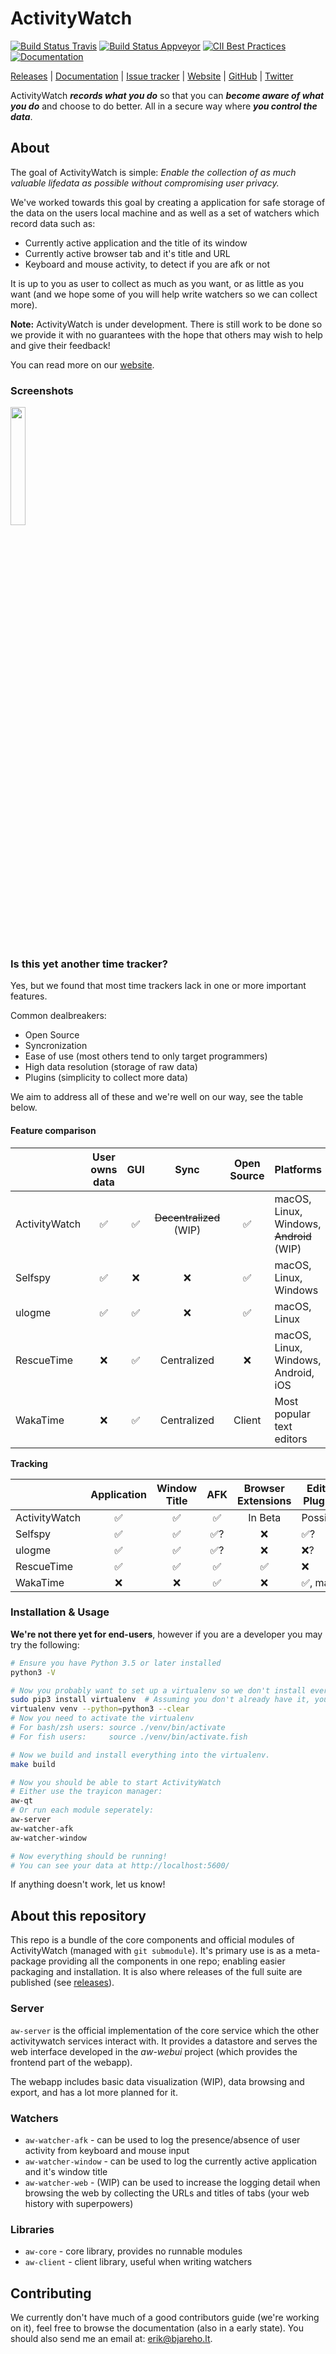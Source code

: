 ActivityWatch
=============


[![Build Status Travis](https://travis-ci.org/ActivityWatch/activitywatch.svg?branch=master)](https://travis-ci.org/ActivityWatch/activitywatch)
[![Build Status Appveyor](https://ci.appveyor.com/api/projects/status/vm7g9sdfi2vgix6n?svg=true)](https://ci.appveyor.com/project/ErikBjare/activitywatch)
[![CII Best Practices](https://bestpractices.coreinfrastructure.org/projects/873/badge)](https://bestpractices.coreinfrastructure.org/projects/873)
[![Documentation](https://readthedocs.org/projects/activitywatch/badge/?version=latest)](http://activitywatch.readthedocs.io)

[Releases](https://github.com/ActivityWatch/activitywatch/releases)
| [Documentation](http://activitywatch.readthedocs.io)
| [Issue tracker](https://github.com/ActivityWatch/activitywatch-user-issues/issues)
| [Website](http://activitywatch.net/)
| [GitHub](https://github.com/ActivityWatch/activitywatch/)
| [Twitter](https://twitter.com/ActivityWatchIt)

ActivityWatch ***records what you do*** so that you can ***become aware of what you do*** and choose to do better. All in a secure way where ***you control the data***.


## About

The goal of ActivityWatch is simple: *Enable the collection of as much valuable lifedata as possible without compromising user privacy.*

We've worked towards this goal by creating a application for safe storage of the data on the users local machine and as well as a set of watchers which record data such as:

 - Currently active application and the title of its window
 - Currently active browser tab and it's title and URL
 - Keyboard and mouse activity, to detect if you are afk or not
</small>
 
It is up to you as user to collect as much as you want, or as little as you want (and we hope some of you will help write watchers so we can collect more).

**Note:** ActivityWatch is under development. There is still work to be done so we provide it with no guarantees with the hope that others may wish to help and give their feedback!

You can read more on our [website](https://activitywatch.github.io/about/).

### Screenshots

<!-- TODO: We could probably stylize these (nice borders, scaled down) -->

<img src="http://activitywatch.net/screenshot.png" width="22%">
<!--
  <img src="http://activitywatch.net/screenshot.png" width="22%">
  <img src="http://activitywatch.net/screenshot.png" width="22%">
  <img src="http://activitywatch.net/screenshot.png" width="22%">
-->

### Is this yet another time tracker?

Yes, but we found that most time trackers lack in one or more important features. 

Common dealbreakers:

 - Open Source
 - Syncronization
 - Ease of use (most others tend to only target programmers)
 - High data resolution (storage of raw data)
 - Plugins (simplicity to collect more data)

We aim to address all of these and we're well on our way, see the table below.

#### Feature comparison


<!-- TODO: Replace Platform names with icons, yes/no with checkbox icons,   -->

|               | User owns data     | GUI                | Sync                     | Open Source        | Platforms                                 |
| ------------- |:------------------:|:------------------:|:------------------------:|:------------------:| ----------------------------------------- |
| ActivityWatch | :white_check_mark: | :white_check_mark: | ~~Decentralized~~ (WIP)  | :white_check_mark: | macOS, Linux, Windows, ~~Android~~ (WIP)  |
| Selfspy       | :white_check_mark: | :x:                | :x:                      | :white_check_mark: | macOS, Linux, Windows                     |
| ulogme        | :white_check_mark: | :white_check_mark: | :x:                      | :white_check_mark: | macOS, Linux                              |
| RescueTime    | :x:                | :white_check_mark: | Centralized              | :x:                | macOS, Linux, Windows, Android, iOS       |
| WakaTime      | :x:                | :white_check_mark: | Centralized              | Client             | Most popular text editors                 |

**Tracking**

|               | Application        | Window Title       | AFK                | Browser Extensions | Editor Plugins           |
| ------------- |:------------------:|:------------------:|:------------------:|:------------------:| ------------------------ |
| ActivityWatch | :white_check_mark: | :white_check_mark: | :white_check_mark: | In Beta            | Possible                 |
| Selfspy       | :white_check_mark: | :white_check_mark: | :white_check_mark:?| :x:                | :white_check_mark:?      |
| ulogme        | :white_check_mark: | :white_check_mark: | :white_check_mark:?| :x:                | :x:?                     |
| RescueTime    | :white_check_mark: | :white_check_mark: | :white_check_mark: | :white_check_mark: | :x:                      |
| WakaTime      | :x:                | :x:                | :white_check_mark: | :x:                | :white_check_mark:, many |


### Installation & Usage

**We're not there yet for end-users**, however if you are a developer you may try the following:

```sh
# Ensure you have Python 3.5 or later installed
python3 -V

# Now you probably want to set up a virtualenv so we don't install everything system-wide.
sudo pip3 install virtualenv  # Assuming you don't already have it, you might want to use your systems package manager instead.
virtualenv venv --python=python3 --clear
# Now you need to activate the virtualenv
# For bash/zsh users: source ./venv/bin/activate
# For fish users:     source ./venv/bin/activate.fish

# Now we build and install everything into the virtualenv.
make build

# Now you should be able to start ActivityWatch
# Either use the trayicon manager:
aw-qt
# Or run each module seperately:
aw-server
aw-watcher-afk
aw-watcher-window

# Now everything should be running!
# You can see your data at http://localhost:5600/
```

If anything doesn't work, let us know!

## About this repository

This repo is a bundle of the core components and official modules of ActivityWatch (managed with `git submodule`). It's primary use is as a meta-package providing all the components in one repo; enabling easier packaging and installation. It is also where releases of the full suite are published (see [releases](https://github.com/ActivityWatch/activitywatch/releases)).

### Server

`aw-server` is the official implementation of the core service which the other activitywatch services interact with. It provides a datastore and serves the web interface developed in the *aw-webui* project (which provides the frontend part of the webapp).

The webapp includes basic data visualization (WIP), data browsing and export, and has a lot more planned for it.

### Watchers

 - `aw-watcher-afk` - can be used to log the presence/absence of user activity from keyboard and mouse input
 - `aw-watcher-window` - can be used to log the currently active application and it's window title
 - `aw-watcher-web` - (WIP) can be used to increase the logging detail when browsing the web by collecting the URLs and titles of tabs (your web history with superpowers)

### Libraries

 - `aw-core` - core library, provides no runnable modules
 - `aw-client` - client library, useful when writing watchers

## Contributing

We currently don't have much of a good contributors guide (we're working on it), feel free to browse the documentation (also in a early state). You should also send me an email at: [erik@bjareho.lt](mailto:erik@bjareho.lt).
